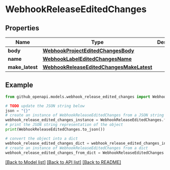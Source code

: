 # WebhookReleaseEditedChanges


## Properties

Name | Type | Description | Notes
------------ | ------------- | ------------- | -------------
**body** | [**WebhookProjectEditedChangesBody**](WebhookProjectEditedChangesBody.md) |  | [optional] 
**name** | [**WebhookLabelEditedChangesName**](WebhookLabelEditedChangesName.md) |  | [optional] 
**make_latest** | [**WebhookReleaseEditedChangesMakeLatest**](WebhookReleaseEditedChangesMakeLatest.md) |  | [optional] 

## Example

```python
from github_openapi.models.webhook_release_edited_changes import WebhookReleaseEditedChanges

# TODO update the JSON string below
json = "{}"
# create an instance of WebhookReleaseEditedChanges from a JSON string
webhook_release_edited_changes_instance = WebhookReleaseEditedChanges.from_json(json)
# print the JSON string representation of the object
print(WebhookReleaseEditedChanges.to_json())

# convert the object into a dict
webhook_release_edited_changes_dict = webhook_release_edited_changes_instance.to_dict()
# create an instance of WebhookReleaseEditedChanges from a dict
webhook_release_edited_changes_from_dict = WebhookReleaseEditedChanges.from_dict(webhook_release_edited_changes_dict)
```
[[Back to Model list]](../README.md#documentation-for-models) [[Back to API list]](../README.md#documentation-for-api-endpoints) [[Back to README]](../README.md)


